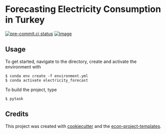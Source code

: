 # Forecasting Electricity Consumption in Turkey

[![pre-commit.ci status](https://results.pre-commit.ci/badge/github/omererhanerbis/forecasti_electricity/main.svg)](https://results.pre-commit.ci/latest/github/omererhanerbis/forecasti_electricity/main)
[![image](https://img.shields.io/badge/code%20style-black-000000.svg)](https://github.com/psf/black)

## Usage

To get started, navigate to the directory, create and activate the environment with

```console
$ conda env create -f environment.yml
$ conda activate electricity_forecast
```

To build the project, type

```console
$ pytask
```

## Credits

This project was created with [cookiecutter](https://github.com/audreyr/cookiecutter)
and the
[econ-project-templates](https://github.com/OpenSourceEconomics/econ-project-templates).
